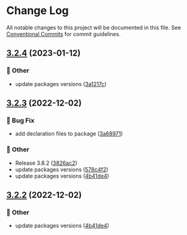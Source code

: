 # Change Log

All notable changes to this project will be documented in this file.
See [Conventional Commits](https://conventionalcommits.org) for commit guidelines.

## [3.2.4](https://github.com/naver/egjs-axes/compare/@egjs/react-axes@3.2.3...@egjs/react-axes@3.2.4) (2023-01-12)


### :mega: Other

* update packages versions ([3a1217c](https://github.com/naver/egjs-axes/commit/3a1217c5fa49b382e1da3d9cca3542a0c1d7e28c))



## [3.2.3](https://github.com/naver/egjs-axes/compare/@egjs/react-axes@3.2.1...@egjs/react-axes@3.2.3) (2022-12-02)


### :bug: Bug Fix

* add declaration files to package ([3a68971](https://github.com/naver/egjs-axes/commit/3a6897103594eade43d00f242fc0909bd0148a27))


### :mega: Other

* Release 3.8.2 ([3826ac2](https://github.com/naver/egjs-axes/commit/3826ac2e287a6edf4b4a1d136782114eb2a78bfd))
* update packages versions ([578c4f2](https://github.com/naver/egjs-axes/commit/578c4f205ba40c2c84883d5144fddb9b1c2dff99))
* update packages versions ([4b41de4](https://github.com/naver/egjs-axes/commit/4b41de44af6d5b7a6d7b856ad47864c43222da11))



## [3.2.2](https://github.com/naver/egjs-axes/compare/@egjs/react-axes@3.2.1...@egjs/react-axes@3.2.2) (2022-12-02)


### :mega: Other

* update packages versions ([4b41de4](https://github.com/naver/egjs-axes/commit/4b41de44af6d5b7a6d7b856ad47864c43222da11))
